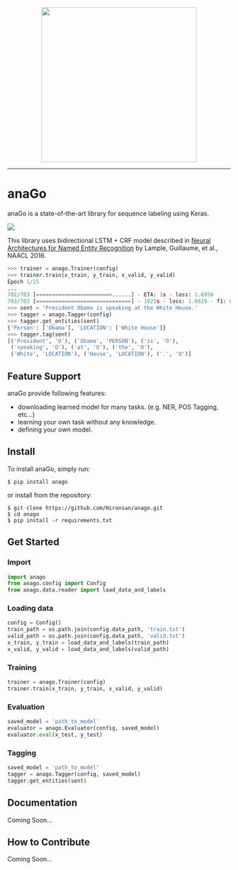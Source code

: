 <div align="center">
  <img src="https://github.com/Hironsan/anago/blob/develop/docs/images/anago.png?raw=true" width="350">
</div>

-----------------

# anaGo
anaGo is a state-of-the-art library for sequence labeling using Keras.

<img src="https://github.com/Hironsan/anago/blob/docs/docs/images/example.ja.png?raw=true">

This library uses bidirectional LSTM + CRF model described in
[Neural Architectures for Named Entity Recognition](https://arxiv.org/abs/1603.01360)
by Lample, Guillaume, et al., NAACL 2016.


```python
>>> trainer = anago.Trainer(config)
>>> trainer.train(x_train, y_train, x_valid, y_valid)
Epoch 1/15
...
702/703 [=======================>......] - ETA: 1s - loss: 1.6950
703/703 [==============================] - 1021s - loss: 1.6619 - f1: 88.40
>>> sent = 'President Obama is speaking at the White House.'
>>> tagger = anago.Tagger(config)
>>> tagger.get_entities(sent)
{'Person': ['Obama'], 'LOCATION': ['White House']}
>>> tagger.tag(sent)
[('President', 'O'), ('Obama', 'PERSON'), ('is', 'O'),
 ('speaking', 'O'), ('at', 'O'), ('the', 'O'),
 ('White', 'LOCATION'), ('House', 'LOCATION'), ('.', 'O')]
```

## Feature Support
anaGo provide following features:
* downloading learned model for many tasks. (e.g. NER, POS Tagging, etc...)
* learning your own task without any knowledge.
* defining your own model.


## Install
To install anaGo, simply run:

```commandline
$ pip install anago
```

or install from the repository:

```commandline
$ git clone https://github.com/Hironsan/anago.git
$ cd anago
$ pip install -r requirements.txt
```

## Get Started
### Import
```python
import anago
from anago.config import Config
from anago.data.reader import load_data_and_labels
```

### Loading data
```python
config = Config()
train_path = os.path.join(config.data_path, 'train.txt')
valid_path = os.path.join(config.data_path, 'valid.txt')
x_train, y_train = load_data_and_labels(train_path)
x_valid, y_valid = load_data_and_labels(valid_path)
```

### Training
```python
trainer = anago.Trainer(config)
trainer.train(x_train, y_train, x_valid, y_valid)
```

### Evaluation
```python
saved_model = 'path_to_model'
evaluator = anago.Evaluator(config, saved_model)
evaluator.eval(x_test, y_test)
```

### Tagging
```python
saved_model = 'path_to_model'
tagger = anago.Tagger(config, saved_model)
tagger.get_entities(sent)
```

## Documentation
Coming Soon...

## How to Contribute
Coming Soon...